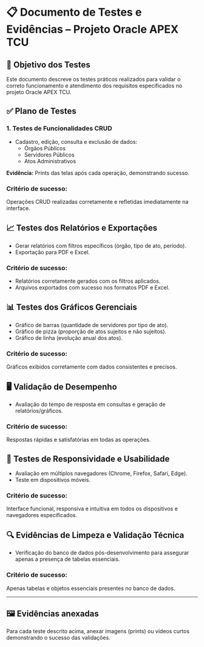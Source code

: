 # 📋 Documento de Testes e Evidências – Projeto Oracle APEX TCU

## 🎯 Objetivo dos Testes
Este documento descreve os testes práticos realizados para validar o correto funcionamento e atendimento dos requisitos especificados no projeto Oracle APEX TCU.

## ✅ Plano de Testes

### 1. Testes de Funcionalidades CRUD
- Cadastro, edição, consulta e exclusão de dados:
  - Órgãos Públicos
  - Servidores Públicos
  - Atos Administrativos

**Evidência:** Prints das telas após cada operação, demonstrando sucesso.

### Critério de sucesso:
Operações CRUD realizadas corretamente e refletidas imediatamente na interface.

## 📈 Testes dos Relatórios e Exportações
- Gerar relatórios com filtros específicos (órgão, tipo de ato, período).
- Exportação para PDF e Excel.

### Critério de sucesso:
- Relatórios corretamente gerados com os filtros aplicados.
- Arquivos exportados com sucesso nos formatos PDF e Excel.

## 📊 Testes dos Gráficos Gerenciais
- Gráfico de barras (quantidade de servidores por tipo de ato).
- Gráfico de pizza (proporção de atos sujeitos e não sujeitos).
- Gráfico de linha (evolução anual dos atos).

### Critério de sucesso:
Gráficos exibidos corretamente com dados consistentes e precisos.

## 🖥️ Validação de Desempenho
- Avaliação do tempo de resposta em consultas e geração de relatórios/gráficos.

### Critério de sucesso:
Respostas rápidas e satisfatórias em todas as operações.

## 📱 Testes de Responsividade e Usabilidade
- Avaliação em múltiplos navegadores (Chrome, Firefox, Safari, Edge).
- Teste em dispositivos móveis.

### Critério de sucesso:
Interface funcional, responsiva e intuitiva em todos os dispositivos e navegadores especificados.

## 🔍 Evidências de Limpeza e Validação Técnica
- Verificação do banco de dados pós-desenvolvimento para assegurar apenas a presença de tabelas essenciais.

### Critério de sucesso:
Apenas tabelas e objetos essenciais presentes no banco de dados.

---

## 🖼️ Evidências anexadas
Para cada teste descrito acima, anexar imagens (prints) ou vídeos curtos demonstrando o sucesso das validações.
